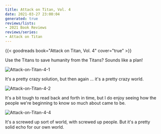 ```yaml
---
title: Attack on Titan, Vol. 4
date: 2021-03-27 23:00:04
generated: true
reviews/lists:
- 2021 Book Reviews
reviews/series:
- Attack on Titan
---
```

{{< goodreads book="Attack on Titan, Vol. 4" cover="true" >}}

Use the Titans to save humanity from the Titans? Sounds like a plan!  

![Attack-on-Titan-4-1](/embeds/books/attachments/attack-on-titan-4-1.png)  

<!--more-->

It's a pretty crazy solution, but then again ... it's a pretty crazy world.  

![Attack-on-Titan-4-2](/embeds/books/attachments/attack-on-titan-4-2.png)  

It's a bit tough to read back and forth in time, but I do enjoy seeing how the people we're beginning to know so much about came to be.  

![Attack-on-Titan-4-4](/embeds/books/attachments/attack-on-titan-4-4.png)  

It's a screwed up sort of world, with screwed up people. But it's a pretty solid echo for our own world.


